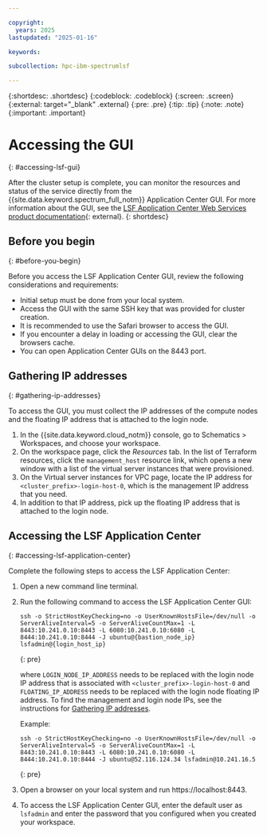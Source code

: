 ```yaml
---

copyright:
  years: 2025
lastupdated: "2025-01-16"

keywords: 

subcollection: hpc-ibm-spectrumlsf

---
```


{:shortdesc: .shortdesc}
{:codeblock: .codeblock}
{:screen: .screen}
{:external: target="_blank" .external}
{:pre: .pre}
{:tip: .tip}
{:note: .note}
{:important: .important}

# Accessing the GUI
{: #accessing-lsf-gui}

After the cluster setup is complete, you can monitor the resources and status of the service directly from the {{site.data.keyword.spectrum_full_notm}} Application Center GUI. For more information about the GUI, see the [LSF Application Center Web Services product documentation](https://www.ibm.com/docs/en/slac/10.2.0?topic=lsf-application-center-web-services){: external}.
{: shortdesc}

## Before you begin
{: #before-you-begin}

Before you access the LSF Application Center GUI, review the following considerations and requirements:

* Initial setup must be done from your local system.
* Access the GUI with the same SSH key that was provided for cluster creation.
* It is recommended to use the Safari browser to access the GUI.
* If you encounter a delay in loading or accessing the GUI, clear the browsers cache.
* You can open Application Center GUIs on the 8443 port.

## Gathering IP addresses
{: #gathering-ip-addresses}

To access the GUI, you must collect the IP addresses of the compute nodes and the floating IP address that is attached to the login node.

1. In the {{site.data.keyword.cloud_notm}} console, go to Schematics > Workspaces, and choose your workspace.
2. On the workspace page, click the _Resources_ tab. In the list of Terraform resources, click the `management_host` resource link, which opens a new window with a list of the virtual server instances that were provisioned.
3. On the Virtual server instances for VPC page, locate the IP address for `<cluster_prefix>-login-host-0`, which is the management IP address that you need.
4. In addition to that IP address, pick up the floating IP address that is attached to the login node.

## Accessing the LSF Application Center
{: #accessing-lsf-application-center}

Complete the following steps to access the LSF Application Center:

1. Open a new command line terminal.

2. Run the following command to access the LSF Application Center GUI:

    ```
    ssh -o StrictHostKeyChecking=no -o UserKnownHostsFile=/dev/null -o ServerAliveInterval=5 -o ServerAliveCountMax=1 -L 8443:10.241.0.10:8443 -L 6080:10.241.0.10:6080 -L 8444:10.241.0.10:8444 -J ubuntu@{bastion_node_ip} lsfadmin@{login_host_ip}
    ```
    {: pre}

    where `LOGIN_NODE_IP_ADDRESS` needs to be replaced with the login node IP address that is associated with `<cluster_prefix>-login-host-0` and `FLOATING_IP_ADDRESS` needs to be replaced with the login node floating IP address. To find the management and login node IPs, see the instructions for [Gathering IP addresses](/docs/ibm-spectrum-lsf?topic=ibm-spectrum-lsf-accessing-lsf-gui#gathering-ip-addresses).

    Example:
    ```
    ssh -o StrictHostKeyChecking=no -o UserKnownHostsFile=/dev/null -o ServerAliveInterval=5 -o ServerAliveCountMax=1 -L 8443:10.241.0.10:8443 -L 6080:10.241.0.10:6080 -L 8444:10.241.0.10:8444 -J ubuntu@52.116.124.34 lsfadmin@10.241.16.5
    ```
    {: pre}

3. Open a browser on your local system and run https://localhost:8443.
4. To access the LSF Application Center GUI, enter the default user as `lsfadmin` and enter the password that you configured when you created your workspace.
